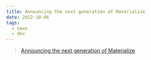```yaml
---
title: Announcing the next generation of Materialize
date: 2022-10-06
tags:
  - news
  - dev
---
```


> [Announcing the next generation of Materialize](https://materialize.com/blog/next-generation/)
